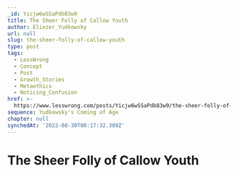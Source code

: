 ```yaml
---
_id: Yicjw6wSSaPdb83w9
title: The Sheer Folly of Callow Youth
author: Eliezer_Yudkowsky
url: null
slug: the-sheer-folly-of-callow-youth
type: post
tags:
  - LessWrong
  - Concept
  - Post
  - Growth_Stories
  - Metaethics
  - Noticing_Confusion
href: >-
  https://www.lesswrong.com/posts/Yicjw6wSSaPdb83w9/the-sheer-folly-of-callow-youth
sequence: Yudkowsky's Coming of Age
chapter: null
synchedAt: '2022-08-30T08:17:32.309Z'
---
```


# The Sheer Folly of Callow Youth

